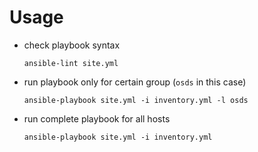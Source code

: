 # Usage

* check playbook syntax

  `ansible-lint site.yml`
* run playbook only for certain group (`osds` in this case)

  `ansible-playbook site.yml -i inventory.yml -l osds`
* run complete playbook for all hosts

  `ansible-playbook site.yml -i inventory.yml`
